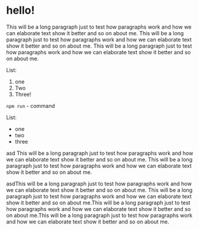 # hello!

This will be a long paragraph just to test how paragraphs work and how we can elaborate text show it better and so on about me. This will be a long paragraph just to test how paragraphs work and how we can elaborate text show it better and so on about me. This will be a long paragraph just to test how paragraphs work and how we can elaborate text show it better and so on about me.

List:
1. one
1. Two
1. Three!

`npm run` - command 

List: 

- one
- two
- three


asd This will be a long paragraph just to test how paragraphs work and how we can elaborate text show it better and so on about me. This will be a long paragraph just to test how paragraphs work and how we can elaborate text show it better and so on about me.

asdThis will be a long paragraph just to test how paragraphs work and how we can elaborate text show it better and so on about me. This will be a long paragraph just to test how paragraphs work and how we can elaborate text show it better and so on about me.This will be a long paragraph just to test how paragraphs work and how we can elaborate text show it better and so on about me.This will be a long paragraph just to test how paragraphs work and how we can elaborate text show it better and so on about me.


